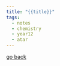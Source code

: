 ```yaml
---
title: "{{title}}"
tags:
  - notes
  - chemistry
  - year12
  - atar
---
```


[go back](12Subjects/12Chemistry.md)
